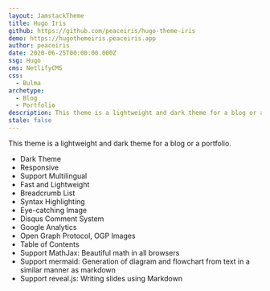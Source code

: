 ```yaml
---
layout: JamstackTheme
title: Hugo Iris
github: https://github.com/peaceiris/hugo-theme-iris
demo: https://hugothemeiris.peaceiris.app
author: peaceiris
date: 2020-06-25T00:00:00.000Z
ssg: Hugo
cms: NetlifyCMS
css:
  - Bulma
archetype:
  - Blog
  - Portfolio
description: This theme is a lightweight and dark theme for a blog or a portfolio
stale: false
---
```


This theme is a lightweight and dark theme for a blog or a portfolio.

- Dark Theme
- Responsive
- Support Multilingual
- Fast and Lightweight
- Breadcrumb List
- Syntax Highlighting
- Eye-catching Image
- Disqus Comment System
- Google Analytics
- Open Graph Protocol, OGP Images
- Table of Contents
- Support MathJax: Beautiful math in all browsers
- Support mermaid: Generation of diagram and flowchart from text in a similar manner as markdown
- Support reveal.js: Writing slides using Markdown
